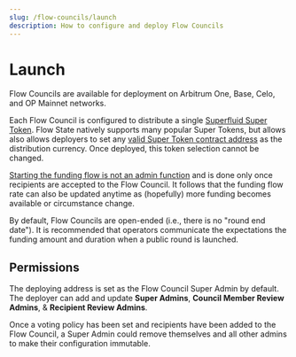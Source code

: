 ```yaml
---
slug: /flow-councils/launch
description: How to configure and deploy Flow Councils
---
```


# Launch
Flow Councils are available for deployment on Arbitrum One, Base, Celo, and OP Mainnet networks. 

Each Flow Council is configured to distribute a single [Superfluid Super Token](https://docs.superfluid.org/docs/concepts/overview/super-tokens). Flow State natively supports many popular Super Tokens, but allows also allows deployers to set any [valid Super Token contract address](https://explorer.superfluid.org/arbitrum-one/supertokens) as the distribution currency. Once deployed, this token selection cannot be changed.

[Starting the funding flow is not an admin function](005-grow-the-pie.md) and is done only once recipients are accepted to the Flow Council. It follows that the funding flow rate can also be updated anytime as (hopefully) more funding becomes available or circumstance change.

By default, Flow Councils are open-ended (i.e., there is no "round end date"). It is recommended that operators communicate the expectations the funding amount and duration when a public round is launched.

## Permissions

The deploying address is set as the Flow Council Super Admin by default. The deployer can add and update **Super Admins**, **Council Member Review Admins**, & **Recipient Review Admins**.

Once a voting policy has been set and recipients have been added to the Flow Council, a Super Admin could remove themselves and all other admins to make their configuration immutable.